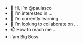- 👋 Hi, I’m @paulasco
- 👀 I’m interested in ...
- 🌱 I’m currently learning ...
- 💞️ I’m looking to collaborate on ...
- 📫 How to reach me ...
- i'am Big Boss

<!---
paulasco/paulasco is a ✨ special ✨ repository because its `README.md` (this file) appears on your GitHub profile.
You can click the Preview link to take a look at your changes.
--->
